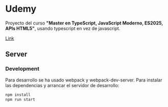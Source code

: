 # Udemy

Proyecto del curso **"Master en TypeScript, JavaScript Moderno, ES2025, APIs HTML5"**, usando typescript en vez de javascript.

[Link](https://www.udemy.com/course/master-en-typescript-javascript-moderno-ecmascript-es12-apis-html5/)

## Server

### Development

Para desarrollo se ha usado webpack y webpack-dev-server. Para instalar las dependencias y arrancar el servidor de desarrollo:

```bash
npm install
npm run start
```
